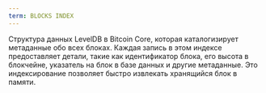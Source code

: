 ```yaml
---
term: BLOCKS INDEX
---
```


Структура данных LevelDB в Bitcoin Core, которая каталогизирует метаданные обо всех блоках. Каждая запись в этом индексе предоставляет детали, такие как идентификатор блока, его высота в блокчейне, указатель на блок в базе данных и другие метаданные. Это индексирование позволяет быстро извлекать хранящийся блок в памяти.